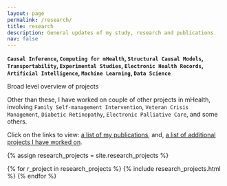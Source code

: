 ```yaml
---
layout: page
permalink: /research/
title: research
description: General updates of my study, research and publications.
nav: false
---
```


<b>`Causal Inference`, `Computing for mHealth`, `Structural Causal Models`, `Transportability`, `Experimental Studies`, `Electronic Health Records`, `Artificial Intelligence`, `Machine Learning`, `Data Science`</b>

Broad level overview of projects 

Other than these, I have worked on couple of other projects in mHealth, involving `Family Self-management Intervention`, `Veteran Crisis Management`, `Diabetic Retinopathy`, `Electronic Palliative Care`, and some others.

Click on the links to view: [a list of my publications](/publications), and, [a list of additional projects I have worked on](/others).

{% assign research_projects = site.research_projects %}
<div class="container">
    {% for r_project in research_projects %}
        {% include research_projects.html %}
    {% endfor %}
</div>
